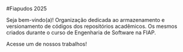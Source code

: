 #Fiapudos 2025

Seja bem-vindo(a)!
Organização dedicada ao armazenamento e versionamento de códigos dos repositórios acadêmicos. Os mesmos criados durante o curso de Engenharia de Software na FIAP.

Acesse um de nossos trabalhos!
